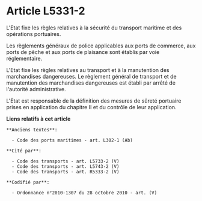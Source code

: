 # Article L5331-2

L'Etat fixe les règles relatives à la sécurité du transport maritime et des opérations portuaires.

Les règlements généraux de police applicables aux ports de commerce, aux ports de pêche et aux ports de plaisance sont
établis par voie réglementaire.

L'Etat fixe les règles relatives au transport et à la manutention des marchandises dangereuses. Le règlement général de
transport et de manutention des marchandises dangereuses est établi par arrêté de l'autorité administrative.

L'Etat est responsable de la définition des mesures de sûreté portuaire prises en application du chapitre II et du contrôle
de leur application.

**Liens relatifs à cet article**

	**Anciens textes**:

	  - Code des ports maritimes - art. L302-1 (Ab)

	**Cité par**:

	  - Code des transports - art. L5733-2 (V)
	  - Code des transports - art. L5743-2 (V)
	  - Code des transports - art. R5333-2 (V)

	**Codifié par**:

	  - Ordonnance n°2010-1307 du 28 octobre 2010 - art. (V)
